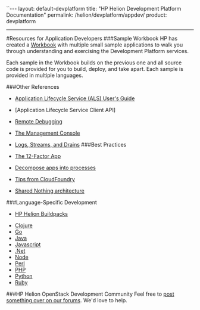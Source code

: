 ``---
layout: default-devplatform
title: "HP Helion Development Platform Documentation"
permalink: /helion/devplatform/appdev/
product: devplatform

---

#Resources for Application Developers <a name="appdev"></a>
###Sample Workbook
HP has created a [Workbook](/helion/devplatform/workbook) with multiple small sample applications to walk you through understanding and exercising the Development Platform services.

Each sample in the Workbook builds on the previous one and all source code is provided for you to build, deploy, and take apart. Each sample is provided in multiple languages. 

###Other References
- [Application Lifecycle Service (ALS) User's Guide](/als/v1/user/)
- [Application Lifecycle Service Client API]
- [Remote Debugging](/als/v1/user/deploy/app-debug/)
- [The Management Console](/als/v1/user/console/)
- [Logs, Streams, and Drains](/als/v1/user/deploy/app-logs/)
###Best Practices


- [The 12-Factor App](http://12factor.net/)
- [Decompose apps into processes](http://en.wikipedia.org/wiki/Decomposition_(computer_science)#Decomposition_diagram)
- [Tips from CloudFoundry](http://docs.cloudfoundry.org/devguide/deploy-apps/prepare-to-deploy.html)
- [Shared Nothing architecture](http://en.wikipedia.org/wiki/Shared_nothing_architecture)


###Language-Specific Development


- [HP Helion Buildpacks](/als/v1/user/deploy/buildpack/)
* [Clojure](/als/v1/user/deploy/languages/clojure/)
* [Go](/als/v1/user/deploy/languages/go/)
* [Java](http://dev.hpcloud.com/java/)
* [Javascript](http://dev.hpcloud.com/javascript/)
* [.Net](http://dev.hpcloud.com/dotnet/)
* [Node](/als/v1/user/deploy/languages/node/)
* [Perl](/als/v1/user/deploy/languages/perl/)
* [PHP](http://dev.hpcloud.com/php/)
* [Python](http://dev.hpcloud.com/python/)
* [Ruby](http://dev.hpcloud.com/ruby/)
 
###HP Helion OpenStack Development Community
Feel free to [post something over on our forums](https://connect.hpcloud.com/). We'd love to help.
